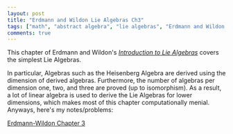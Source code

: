 ```yaml
---
layout: post
title: "Erdmann and Wildon Lie Algebras Ch3"
tags: ["math", "abstract algebra", "lie algebras", "Erdmann and Wildon Lie Algebras"]
comments: true
---
```


This chapter of Erdmann and Wildon's [*Introduction to Lie Algebras*](https://www.springer.com/us/book/9781846280405) covers the simplest Lie Algebras. 

In particular, Algebras such as the Heisenberg Algebra are derived using the dimension of derived algebras. Furthermore, the number of algebras per dimension one, two, and three are proved (up to isomorphism). As a result, a lot of linear algebra is used to derive the Lie Algebras for lower dimensions, which makes most of this chapter computationally menial. Anyways, here's my notes/problems:

[Erdmann-Wildon Chapter 3](../pdfs/Erdmann_Wildon_Lie/Erdmann_Wildon_Lie_Algebras_Ch_3.pdf)